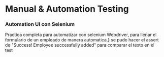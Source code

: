 # Manual & Automation Testing

### Automation UI con Selenium

Practica completa para automatizar con selenium Webdriver, para llenar el formulario de un empleado de manera automatica,}
se pudo hacer el assert de "Success! Employee successfully added" para comparar el texto en el test

